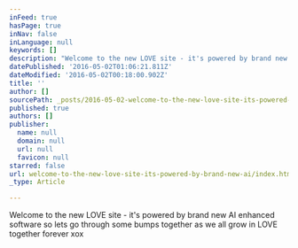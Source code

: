 ```yaml
---
inFeed: true
hasPage: true
inNav: false
inLanguage: null
keywords: []
description: "Welcome to the new LOVE site - it's powered by brand new AI enhanced software so lets go through some bumps together as we all grow in LOVE together forever xox"
datePublished: '2016-05-02T01:06:21.811Z'
dateModified: '2016-05-02T00:18:00.902Z'
title: ''
author: []
sourcePath: _posts/2016-05-02-welcome-to-the-new-love-site-its-powered-by-brand-new-ai.md
published: true
authors: []
publisher:
  name: null
  domain: null
  url: null
  favicon: null
starred: false
url: welcome-to-the-new-love-site-its-powered-by-brand-new-ai/index.html
_type: Article

---
```

Welcome to the new LOVE site - it's powered by brand new AI enhanced software so lets go through some bumps together as we all grow in LOVE together forever xox